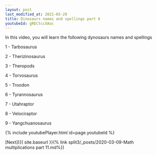 ```yaml
---
layout: post
last_modified_at: 2021-03-29
title: Dinosaurs names and spellings part 6
youtubeId: gRECtccXAoc
---
```

 
 
In this video, you will learn the following dynosaurs names and spellings

1 - Tarbosaurus

2 - Therizinosaurus

3 - Theropods

4 - Torvosaurus

5 - Troodon

6 - Tyrannosaurus

7 - Utahraptor

8 - Velociraptor

9 - Yangchuanosaurus



 
{% include youtubePlayer.html id=page.youtubeId %}
 
 

[Next]({{ site.baseurl }}{% link  split3/_posts/2020-03-09-Math multiplications part 11.md%})
 
